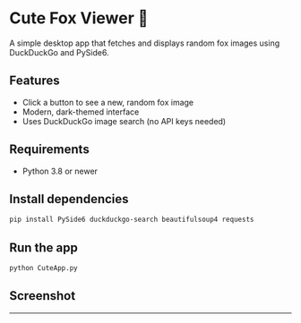 # Cute Fox Viewer 🦊

A simple desktop app that fetches and displays random fox images using DuckDuckGo and PySide6.

## Features

- Click a button to see a new, random fox image
- Modern, dark-themed interface
- Uses DuckDuckGo image search (no API keys needed)

## Requirements

- Python 3.8 or newer

## Install dependencies

```bash
pip install PySide6 duckduckgo-search beautifulsoup4 requests
```

## Run the app

```bash
python CuteApp.py
```

## Screenshot



---

